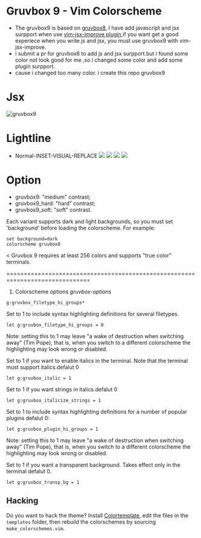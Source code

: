 # Gruvbox 9 - Vim Colorscheme
* The gruvbox9 is based on [gruvbox8](https://github.com/lifepillar/vim-gruvbox8), I have add javascript and jsx surpport when use [vim-jsx-improve plugin](https://github.com/neoclide/vim-jsx-improve/pull/47),if you want get a good experiece when you write js and jsx, you must use gruvbox9 with vim-jsx-improve.
* i submit a pr for gruvbox8 to add js and jsx surpport.but i found some color not look good for me ,so i changed some color and add some plugin surpport.
* cause i changed too many color. i create this repo gruvbox9

# Jsx
![gruvbox9](https://github.com/taigacute/IMG/blob/master/gruvbox9/gruvbox9.png)

# Lightline
* Normal-INSET-VISUAL-REPLACE
![](https://github.com/taigacute/IMG/blob/master/gruvbox9/normal.png)
![](https://github.com/taigacute/IMG/blob/master/gruvbox9/insert.png)
![](https://github.com/taigacute/IMG/blob/master/gruvbox9/visual.png)
![](https://github.com/taigacute/IMG/blob/master/gruvbox9/replace.png)
# Option
- gruvbox9: "medium" contrast;
- gruvbox9_hard: "hard" contrast;
- gruvbox9_soft: "soft" contrast.

Each variant supports dark and light backgrounds, so you must set 'background'
before loading the colorscheme. For example:
>
	set background=dark
	colorscheme gruvbox8
<
Gruvbox 9 requires at least 256 colors and supports "true color" terminals.

==============================================================================
1. Colorscheme options					*gruvbox-options*
```
g:gruvbox_filetype_hi_groups*
```
Set to 1 to include syntax highlighting definitions for several filetypes.
```
let g:gruvbox_filetype_hi_groups = 0
```
Note: setting this to 1 may leave "a wake of destruction when switching away"
(Tim Pope), that is, when you switch to a different colorscheme the
highlighting may look wrong or disabled.

	
Set to 1 if you want to enable italics in the terminal. Note that the terminal
must support italics.defalut 0
>
	let g:gruvbox_italic = 1

Set to 1 if you want strings in italics.defalut 0
>
	let g:gruvbox_italicize_strings = 1

Set to 1 to include syntax highlighting definitions for a number of popular
plugins defalut 0:
>
	let g:gruvbox_plugin_hi_groups = 1

Note: setting this to 1 may leave "a wake of destruction when switching away"
(Tim Pope), that is, when you switch to a different colorscheme the
highlighting may look wrong or disabled.

Set to 1 if you want a transparent background. Takes effect only in the
terminal defalut 0.
>
	let g:gruvbox_transp_bg = 1


## Hacking

Do you want to hack the theme? Install
[Colortemplate](https://github.com/lifepillar/vim-colortemplate), edit the
files in the `templates` folder, then rebuild the colorschemes by sourcing
`make_colorschemes.vim`.

